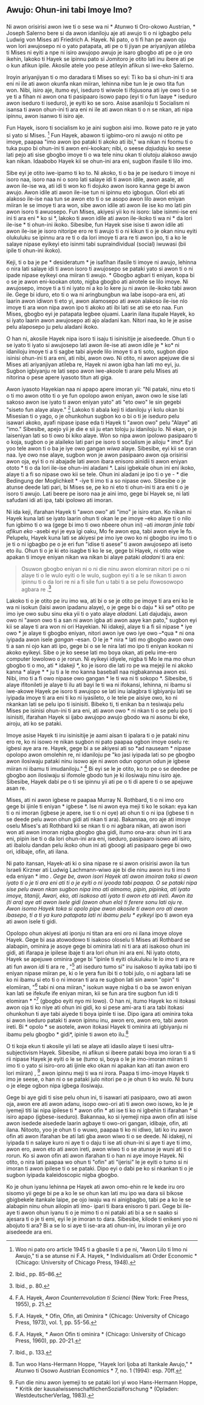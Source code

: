 ## Awujo: Ohun-ini tabi Imoye Imo?

### 

Ni awon orisirisi awon iwe ti o sese wa ni * Atunwo ti Oro-okowo Austrian, * Joseph Salerno bere si da awon idaniloju aje ati awujo ti o ni igbagbo pelu Ludwig von Mises ati Friedrich A. Hayek. Ni pato, o ti fi han pe awon oju won lori awujosepo ni o yato patapata, ati pe o ti jiyan pe ariyanjiyan atileba ti Mises ni eyiti a npe ni isiro awujopo awujo je isaro gbogbo ati pe o je oro ikehin, lakoko ti Hayek se ipinnu pato si Jomitoro je otito lati inu ibere ati pe o kun afikun ipile. Akosile atele yoo pese atileyin afikun si iwe-eko Salerno.

Iroyin ariyanjiyan ti o mo daradara ti Mises so eyi: Ti ko ba si ohun-ini ti ara eni ni ile ati awon okunfa nkan miiran, lehinna nibe tun le je owo tita fun won. Nibi, isiro aje, itumo eyi, iseduro ti wiwole ti ifojusona ati iye owo ti o se ye ti a fihan ni awon ona ti pasipaaro isowo papo (eyi ti o fun laaye * iseduro awon iseduro ti iseduro), je eyiti ko se soro. Asise asaniloju ti Socialism ni isansa ti awon ohun-ini ti ara eni ni ile ati awon nkan ti o n se nkan, ati nipa ipinnu, awon isanwo ti isiro aje.

Fun Hayek, isoro ti socialism ko je aini sugbon aisi imo. Ikowe pato re je yato si yato si Mises. [^1] Fun Hayek, abawon ti igbimo-oro ni awujo ni otito pe imoye, paapaa "imo awon ipo pataki ti akoko ati ibi," wa nikan ni foomu ti o tuka pupo bi ohun-ini ti awon eni-kookan; nibi, o seese *dajudaju* ko seese lati pejo ati sise gbogbo imoye ti o wa tele ninu okan ti olutoju alakoso awujo kan nikan. Idaabobo Hayek kii se ohun-ini ara eni, sugbon ifasile ti lilo imo.

Sibe eyi je otito iwe-ipamo ti ko to. Ni akoko, ti o ba je pe iseduro ti imoye ni isoro naa, isoro naa ni o soro lati salaye idi ti awon idile, awon asale, ati awon ile-ise wa, ati idi ti won ko fi dojuko awon isoro kanna gege bi awon awujo. Awon idile ati awon ile-ise tun ni ipinnu eto igbogun. Olori ebi ati alakoso ile-ise naa tun se awon eto ti o se asopo awon lilo awon eniyan miiran le se imoye ti ara won, sibe awon idile ati awon ile ise ko mo lati pin awon isoro ti awuosepo. Fun Mises, akiyesi yii ko ni isoro: labe isinmi-ise eni ini ti ara eni * ko si *, lakoko ti awon idile ati awon ile-ikoko ti wa ni * da lori ile-ise * ti ohun-ini ikoko. Sibesibe, fun Hayek sise isise ti awon idile ati awon ile-ise je isoro nitoripe ero re ti awujo ti o ni kikun ti o je okan ninu eyiti olukuluku se ipinnu ara re ti o da lori imoye ti ara re ti awon ipo, ti a ko le salaye nipase eyikeyi eto isinmi tabi supraindividual (social) iwuwasi (bii ipile ti ohun-ini ikoko).

Keji, ti o ba je pe * desideratum * je isafihan ifasile ti imoye ni awujo, lehinna o nira lati salaye idi ti awon isoro ti awujosepo se pataki yato si awon ti o ni ipade nipase eyikeyi ona miiran ti awujo. * Gbogbo agbari ti eniyan, kopa bi o se je awon eni-kookan ototo, nigba gbogbo ati airotele se lilo imoye. Ni awujosepo, imoye ti a ti ni iyato ni a ko lo kere ju ni awon ile-ikoko tabi awon ile. Gege bi iduro, eto ti o wa ni aringbungbun wa labe isopo-ara eni, ati laarin awon idiwon ti eto yi, awon alamosepo ati awon alakoso ile-ise nlo imoye ti ara won nipa awon ipo ti akoko ati ibi lati se ati se eto naa. Fun Mises, gbogbo eyi je patapata legbee ojuami. Laarin ilana itupale Hayek, ko si iyato laarin awon awujosepo ati ajo aladani kan. Nitori naa, ko le je asise pelu alaposepo ju pelu aladani ikoko.

O han ni, akosile Hayek nipa isoro ti isaju ti isinisitije je aisedeede. Ohun ti o se iyato ti iyato si awujosepo lati awon ile-ise ati awon idile je * ko* ni idaniloju imoye ti a ti sagbe tabi aiyede lilo imoye ti a ti soto, sugbon dipo isinisi ohun-ini ti ara eni, ati nibi, awon owo. Ni otito, ni awon apejuwe die si Mises ati ariyanjiyan atileba re, Hayek ni awon igba han lati mo eyi, ju. Sugbon igbiyanju re lati sepo awon iwe-akoole ti arare pelu Mises ati nitorina o pese apere iyasoto titun ati giga.

Awon iyasoto Hayekian naa ni apapo apere imoran yii: "Ni pataki, ninu eto ti o ti mo awon otito ti o ye fun opolopo awon eniyan, awon owo le sise lati sakoso awon ise iyato ti awon eniyan yato" ati "eto owo" le sin gegebi "siseto fun alaye alaye." [^2] Lakoko ti abala keji ti idaniloju yi kolu okan bi Misesian ti o yago, o je ohunkohun sugbon ko o bi o ti je iseduro pelu isawari akoko, ayafi nipase ipase eda ti Hayek ti "awon owo" pelu "Alaye" ati "imo." Sibesibe, apejo yii je die e sii ju etan toloju ju idaniloju lo. Ni ekan, o je laiseniyan lati so ti owo bi kiko alaye. Won so nipa awon ipolowo pasipaaro ti o koja, sugbon o je alaileko lati pari pe isoro ti socialism je ailoju * imo*. Eyi yoo tele awon ti o ba je iye owo gangan *wiwa* alaye. Sibesibe, eyi kii se oran naa. Iye owo nse alaye, sugbon won je awon pasipaaro awon oja orisirisi awon oja, eyi ti o ni abajade lati awon ibara enisoro ainidii ti awon eniyan ototo * ti o da lori ile-ise ohun-ini aladani *. Laisi igbekale ohun ini eni ikoko, alaye ti a fi so nipase owo kii se tele. Ohun ini aladani je ipo ti o ye - * die Bedingung der Moglichkeit * -iye ti imo ti a so nipase owo. Sibesibe o je atunse deede lati pari, bi Mises se, pe ko ni eto ti ohun-ini ti ara eni ti o je isoro ti awujo. Lati beere pe isoro naa je aini imo, gege bi Hayek se, ni lati safudani idi ati ipa, tabi ipolowo ati imoran.

Ni ida keji, ifarahan Hayek ti "awon owo" ati "imo" je isiro etan. Ko nikan ni Hayek kuna lati se iyato laarin ohun ti okan le pe imoye –eko alaye ti o nilo fun igbimo ti o wa (gege bi imo ti owo nbeere ohun ini) –ati *imoran jinle tabi afikun eko* -asebi eyi je eya igi oaku, Mo fe awon epa, tabi awon eiye le fo. Pelupelu, Hayek kuna lati se akiyesi pe imo iye owo ko ni gbogbo iru imo ti o je ti o ni igbagbo pe o je eri fun "idise ti asese” ti awon awujosepo ati iseto eto ilu. Ohun ti o je ki eto isagbe ti ko le se, gege bi Hayek, ni otito wipe apakan ti imoye eniyan nikan wa nikan bi alaye pataki *aladani* ti ara eni:

> Osuwon gbogbo eniyan ni o ni die ninu awon elomiran nitori pe o ni alaye ti o le wulo eyiti o le wulo, sugbon eyi ti a le se nikan ti awon ipinnu ti o da lori re ni a fi sile fun u tabi ti a se pelu ifowosowopo agbara re .[^3]

Lakoko ti o je otito pe iru imo wa, ati bi o se je otito pe imoye ti ara eni ko le wa ni isokun (laisi awon ipadanu alaye), o je gege bi o daju * kii se* otito pe imo iye owo subu sinu eka yii ti o yato  alaye *aladani*. Lati dajudaju, awon owo ni "awon owo ti a san ni awon igba ati awon aaye kan pato," sugbon eyi kii se alaye ti ara won ni ori Hayekian. Ni idakeji, alaye ti a fi sii nipase * iye owo * je alaye ti gbogbo eniyan, nitori awon iye owo iye owo –*qua *  ni ona iyipada awon isele *gangan*  –esan. O le je * nira * lati mo gbogbo awon owo ti a san ni ojo kan ati ipo, gege bi o se le nira lati mo ipo ti eniyan kookan ni akoko eyikeyi. Sibe o je ko seese lati mo boya okan, ati pelu ime-ero computer lowolowo o je rorun. Ni eyikeyi idiyele, nigba ti Mo le ma mo ohun gbogbo ti o mo, ati * idakeji *, ko je isoro die lati ro pe wa mejeji le ni akoko kanna * alaye * * ju ti a le mo kanna baseball naa nigbakannaa awon esi. Nibi, imo ti a fi owo nipase owo gangan * le ti wa ni ti sokopo *. Sibesibe, ti alaye ifitonileti je alaye ti ilu ati bayi le ti wa ni ifokansi, lehinna, ni ibamu si iwe-akowe Hayek pe isoro ti awujopo se lati inu ialagbra ti igbiyanju lati se iyipada imoye ti ara eni ti ko ni iyasileto, o le tele pe aisiye owo, ko ni nkankan lati se pelu ipo ti isinisiti. Bibeko ti, ti enikan ba n tesiwaju pelu Mises pe isinisi ohun-ini ti ara eni, ati awon owo * ni nkan ti o se pelu ipo ti isinisiti, ifarahan Hayek si ijabo awujopo awujo gbodo wa ni asonu bi eke, airoju, ati ko se pataki.

Imoye asise Hayek ti iru isinisitije je aami aisan ti ipalara ti o je pataki ninu ero re, ko ni isowo re nikan sugbon ni pato paapaa ogbon imoye oselu re: igbesi aye ara re. Hayek, gege bi a se akiyesi ati so *ad nauseam * nipase opolopo awon omolehin re, ni idaniloju pe "ko jasi iyipada lati so pe gbogbo awon ilosiwaju pataki ninu isowo aje ni awon odun ogorun odun je igbese miiran ni ibamu ti imudaniloju." [^4] Bi eyi se le je otito, ko to pe o se deedee pe gbogbo aon ilosiwaju si ifomole gbodo tun je ki ilosiwaju ninu isiro aje. Sibesibe, Hayek dabi pe o ti se ipinnu yii ati pe o ti di apere ti o se apejuwe asan re.

Mises, ati ni awon igbese re paapaa Murray N. Rothbard, ti o ni imo oro gege bi ijinle ti eniyan * igbese *. Ise ni awon eya meji ti ko le sokan: eya kan ti o ni imoran (igbese je apere, ise ti o ni oye) ati ohun ti o ni ipa (igbese ti n se deede pelu awon ohun gidi ati nkan ti ara). Bakannaa, oro aje ati imoye oselu Mises's ati Rothbard kii se nkan ti o ni agbara nikan, ati awon isori won ati awon imoran nigba gbogbo gba gidi, itumo ona-ara: ohun ini ti ara eni, pipin ise ti o da lori ohun-ini ara eni, iseduro, pasipaaro isowo ati isiro, ati ibalolu dandan pelu ikoko ohun ini ati gboogi ati pasipaaro gege bi owo ori, idibaje, ofin, ati ilana.

Ni pato itansan, Hayek-ati ki o sina nipase re si awon orisirisi awon ila tun Israeli Kirzner ati Ludwig Lachmann-wiwo aje bi die ninu awon iru ti imo ti eda eniyan * imo *. Gege be, awon isori Hayek ati awon imoiran toka si awon iyato ti o je ti ara eni ati ti o je eyiti o ni iyooda tabi paapaa. O se pataki nipa sise pelu awon nkan sugbon nipa imo ati aimomo, pipin, pipinka, ati iyato imoye, titaniji, Awari, eko, ati isakoso ati iyato ti awon eto ati ireti. Awon ita (ti ara) aye ati awon isele gidi (awon ohun elo) ti ferere sonu lati oju rẹ. Awon isomo Hayek toka si *opolo pipe* awon akosile ti awon oro ati awon ibasepo, ti a ti ya kuro patapata lati ni ibamu pelu * eyikeyi* ipo ti awon eya ati awon isele ti gidi.

Opolopo ohun akiyesi ati iponju ni titan ara eni oro ni ilana imoye oloye Hayek. Gege bi asa atowodowo ti isakoso oloselu ti Mises ati Rothbard se alabapin, ominira je asoye gege bi ominira lati ni ti ara ati isakoso ohun ini gidi, ati ifarapa je ipilese ibaje ti ara lori ohun ini ara eni. Ni iyato ototo, Hayek se apejuwe ominira gege bi "ipinle ti eyiti olukuluku le lo *imo* ti ara re ati fun awon *idi* ti ara re , "[^5] ati iseduro tumo si" iru isakoso ti ayika tabi ipo ti eniyan nipase miiran pe, ki o le yera fun ibi ti o tobi julo, o ni agbara lati se ko ni ibamu si eto ti o ni imoran ti ara re sugbon lati sin awon "opin" ti elomiiran, "[^6] tabi ni ona miiran," isokun waye nigba ti o ba se awon eniyan kan lati se ifekufe ife eniyan miran, kii se fun ara tire sugbon fun idi ti elomiran * "[^7] (gbogbo eyiti nyo mi lowo). O han ni, itumo Hayek ko ni itokasi awon oja ti ko niye ati ohun ini gidi, ko si pese ami-ara ti ara tabi itokasi ohunkohun ti aye tabi aiyede ti boya ipinle ti ise. Dipo igara ati ominira toka si awon iseduro pataki ti awon ipinnu inu, awon ero, awon ero, tabi awon ireti. Bi * opolo * se asotele, awon itokasi Hayek ti ominira ati igbiyanju ni ibamu pelu gbogbo * gidi*, ipinle ti awon eto ilu.[^8]

O ti koja ekun ti akosile yii lati se alaye ati idasilo alaye ti isesi ultra-subjectivism Hayek. Sibesibe, ni afikun si ibeere pataki boya imo ioran ti a ti rii nipase Hayek je eyiti o le se (tumo si, boya o le je imo-imoran miiran ti imo ti o yato si isiro-oro ati ijinle eko okan ni apakan kan ati itan awon ero lori miiran) , [^9] awon ipinnu meji ti wa ni irora. Paapa ti imo-imoye Hayek ti imo je seese, o han ni o se pataki julo nitori pe o je ohun ti ko wulo. Ni buru o je elege ogbon nipa igbega ilosiwaju.

Gege bi aye gidi ti sise pelu ohun ini, ti isawari ati pasipaaro, owo ati awon oja, awon ere ati awon adanu, isopo owo-ori ati ti awon owo isowo, ko le je iyemeji titi lai nipa ipilese ti * awon ofin * ati ise ti ko ni igbehin ti ifarahan * si isiro apapo (igbese-iseduro). Bakannaa, ko si iyemeji nipa awon ofin ati isise awon isedede aisedede laarin agbaye ti owo-ori gangan, idibaje, ofin, ati ilana. Nitooto, yoo je ohun ti o wuwo, paapaa ti ko ni idiwo, lati ko iru awon ofin ati awon ifarahan be ati lati gba awon wiwo ti o se deede. Ni idakeji, ni iyipada ti n salaye kuro ni aye ti o daju ti ise ati ohun-ini si aye ti aye ti imo, awon ero, awon eto ati awon ireti, awon wiwo ti o se atunse je wuni ati ti o rorun. Ko si awon ofin ati awon ifarahan ti o han ni aye imoye Hayek. Ni otito, o nira lati paapaa wo ohun ti "ofin" ati "ijerisi" le je eyiti o tumo si ni imoran ti awon ipilese ti o se pataki. Dipo eyi o dabi pe ko si nkankan ti o je sugbon iyipada kaleidoscopic nigba gbogbo.

Ko je ohun iyanu lehinna pe Hayek ati awon omo-ehin re le kede iru oro sisomo yii gege bi pe a ko le se ohun kan lati mu ipo wa dara sii bikose gbigbekele itankale laipe, pe ojo iwaju wa ni ainigbagbo, tabi pe a ko le se alabapin ninu ohun ailopin ati imo- ipari ti ibara enisoro ti pari. Gege bi ile-aye ti awon ohun iyanu ti o je mimo ti o ni pataki ati bi a se n saako si ajesara ti o je ti emi, eyi le je imoran to dara. Sibesibe, kilode ti enikeni yoo ni abojuto ti ara? Bi a se lo si aye ti ise-ara ati ohun-ini, iru imoran yii je oro aisedeede ara eni.

[^1]: Woo ni pato oro article 1945 ti a gbasile ti a pe ni, "Awon Lilo ti Imo ni Awujo," ti a se atunse ni F.A. Hayek, * Individualism ati Order Economic * (Chicago: University of Chicago Press, 1948).

[^2]: Ibid., pp. 85–86.

[^3]: Ibid., p. 80.

[^4]: F.A. Hayek, *Awon Counterrevolution ti Scienci* (New York: Free Press, 1955), p. 21.

[^5]: F.A. Hayek, * Ofin, Ofin, ati Ominira * (Chicago: University of Chicago Press, 1973), vol. 1, pp. 55-56.

[^6]: F.A. Hayek, * Awon Ofin ti ominira * (Chicago: University of Chicago Press, 1960), pp. 20-21.

[^7]: Ibid., p. 133.

[^8]: Tun woo Hans-Hermann Hoppe, "Hayek lori Ijoba ati Itankale Awujo," * Atunwo ti Osowo Austrian Economics * 7, no. 1 (1994): esp. 70ff.

[^9]: Fun die ninu awon iyemeji to se pataki lori yi woo Hans-Hermann Hoppe, * Kritik der kausalwissenschaftlichenSozialforschung * (Opladen: WestdeutscherVerlag, 1983).
